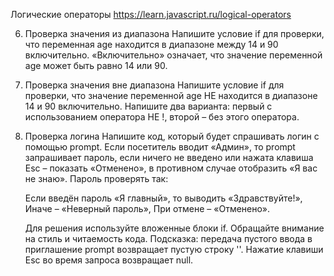 Логические операторы
https://learn.javascript.ru/logical-operators

6. Проверка значения из диапазона
	Напишите условие if для проверки, что переменная age находится в диапазоне между 14 и 90 включительно.
	«Включительно» означает, что значение переменной age может быть равно 14 или 90.
7. Проверка значения вне диапазона
	Напишите условие if для проверки, что значение переменной age НЕ находится в диапазоне 14 и 90 включительно.
	Напишите два варианта: первый с использованием оператора НЕ !, второй – без этого оператора.

9. Проверка логина
	Напишите код, который будет спрашивать логин с помощью prompt.
	Если посетитель вводит «Админ», то prompt запрашивает пароль, если ничего не введено или нажата клавиша Esc – показать «Отменено», в противном случае отобразить «Я вас не знаю».
	Пароль проверять так:
	
	Если введён пароль «Я главный», то выводить «Здравствуйте!»,
	Иначе – «Неверный пароль»,
	При отмене – «Отменено».

	Для решения используйте вложенные блоки if. Обращайте внимание на стиль и читаемость кода.
	Подсказка: передача пустого ввода в приглашение prompt возвращает пустую строку ''. Нажатие клавиши Esc во время запроса возвращает null.
